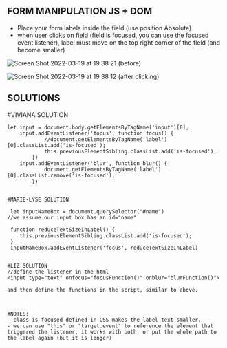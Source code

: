 ## FORM MANIPULATION JS + DOM

- Place your form labels inside the field (use position Absolute)
- when user clicks on field (field is focused, you can use the focused event listener), label must move on the top right corner of the field (and become smaller)
 
![Screen Shot 2022-03-19 at 19 38 21](https://user-images.githubusercontent.com/29278355/159132128-0d34bf14-570b-457a-b411-2fa1392e52cb.png)
(before)


![Screen Shot 2022-03-19 at 19 38 12](https://user-images.githubusercontent.com/29278355/159132131-034ffea6-00da-4385-b0a6-ef3f7092e1d3.png)
(after clicking)



## SOLUTIONS

#VIVIANA SOLUTION

```
let input = document.body.getElementsByTagName('input')[0];
    input.addEventListener('focus', function focus() {
            //document.getElementsByTagName('label')[0].classList.add('is-focused');
            this.previousElementSibling.classList.add('is-focused');
        })
    input.addEventListener('blur', function blur() {
            document.getElementsByTagName('label')[0].classList.remove('is-focused');
        })


#MARIE-LYSE SOLUTION

 let inputNameBox = document.querySelector("#name")
//we assume our input box has an id="name"

 function reduceTextSizeInLabel() {
    this.previousElementSibling.classList.add('is-focused');
 }
 inputNameBox.addEventListener('focus', reduceTextSizeInLabel)


#LIZ SOLUTION
//define the listener in the html
<input type="text" onfocus="focusFunction()" onblur="blurFunction()">

and then define the functions in the script, similar to above.



#NOTES:
- class is-focused defined in CSS makes the label text smaller.
- we can use "this" or "target.event" to reference the element that triggered the listener, it works with both, or put the whole path to the label again (but it is longer)
